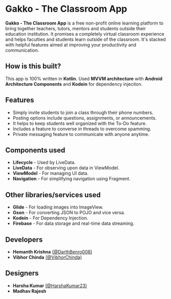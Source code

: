 # Gakko - The Classroom App
**Gakko - The Classroom App** is a free non-profit online learning platform to bring together teachers, tutors, mentors and students 
outside their education institution. It promises a completely virtual classroom experience and helps faculties and students learn outside 
of the classroom. It's stacked with helpful features aimed at improving your productivity and communication.

## How is this built?
This app is 100% written in **Kotlin**. Used **MVVM architecture** with **Android Architecture Components** and **Kodein** for dependency injeciton.

## Features
* Simply invite students to join a class through their phone numbers.
* Posting options include questions, assignments, or announcements.
* It helps to keep students well organized with the To-Do feature.
* Includes a feature to converse in threads to overcome spamming.
* Private messaging feature to communicate with anyone anytime.

## Components used
* **Lifecycle** - Used by LiveData.
* **LiveData** - For observing upon data in ViewModel.
* **ViewModel** - For managing UI data.
* **Navigation** - For simplifying navigation using Fragment.

## Other libraries/services used
* **Glide** - For loading images into ImageView.
* **Gson** - For converting JSON to POJO and vice versa.
* **Kodein** - For Dependency Injection.
* **Firebase** - For data storage and real-time data streaming.

## Developers
* **Hemanth Krishna** [(@DarthBenro008)](https://github.com/DarthBenro008)
* **Vibhor Chinda** [(@VibhorChinda)](https://github.com/VibhorChinda)

## Designers
* **Harsha Kumar** [(@HarshaKumar23)](https://github.com/HarshaKumar23)
* **Madhav Rajesh**
